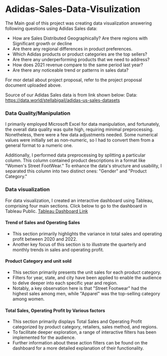 # Adidas-Sales-Data-Visulization

The Main goal of this project was creating data visualization answering following questions using Adidas Sales data:
- How are Sales Distributed Geographically? Are there regions with Significant growth or decline
- Are there any regional differences in product preferences.
- Which Adidas products or product categories are the top sellers?
- Are there any underperforming products that we need to address?
- How does 2021 revenue compare to the same period last year?
- Are there any noticeable trend or patterns in sales data?

For mor detail about project proposal, refer to the project proposal document uploaded above.

Source of our Adidas Sales data is from link shown below:
Data: https://data.world/stellabigail/adidas-us-sales-datasets

### Data Quality/Manipulation
I primarily employed Microsoft Excel for data manipulation, and fortunately, the overall data quality was quite high, requiring minimal preprocessing. Nonetheless, there were a few data adjustments needed. Some numerical values were initially set as non-numeric, so I had to convert them from a general format to a numeric one.

Additionally, I performed data preprocessing by splitting a particular column. This column contained product descriptions in a format like "Women's Street FootWear." To enhance the data's structure and usability, I separated this column into two distinct ones: "Gender" and "Product Category."

### Data visualization
For data visualization, I created an interactive dashboard using Tableau, comprising four main sections.
Click below to go to the dashboard in Tableau Public. [Tableau Dashboard Link](https://public.tableau.com/views/AdidasUSSales2020-2021Datavisualizationstory/Story1?:language=en-US&:display_count=n&:origin=viz_share_link)

#### Trend of Sales and Operating Sales
- This section primarily highlights the variance in total sales and operating profit between 2020 and 2022.
- Another key focus of this section is to illustrate the quarterly and monthly trends in sales and operating profit.

#### Product Category and unit sold
- This section primarily presents the unit sales for each product category.
- Filters for year, state, and city have been applied to enable the audience to delve deeper into each specific year and region.
- Notably, a key observation here is that "Street Footwear" had the highest sales among men, while "Apparel" was the top-selling category among women.

#### Total Sales, Operating Profit by Various factors
- This section primarily displays Total Sales and Operating Profit categorized by product category, retailers, sales method, and regions.
- To facilitate deeper exploration, a range of interactive filters has been implemented for the audience.
- Further information about these action filters can be found on the dashboard for a more detailed explanation of their functionality.

